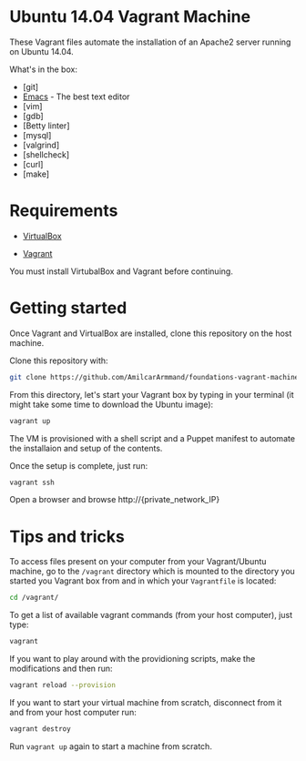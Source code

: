 # Ubuntu 14.04 Vagrant Machine

These Vagrant files automate the installation of an Apache2 server running on Ubuntu 14.04.

What's in the box:
* [git]
* [Emacs](https://www.gnu.org/software/emacs/) - The best text editor
* [vim]
* [gdb]
* [Betty linter]
* [mysql]
* [valgrind]
* [shellcheck]
* [curl]
* [make]

# Requirements

* [VirtualBox](https://www.virtualbox.org/wiki/Downloads)

* [Vagrant](https://www.vagrantup.com/downloads.html)

You must install VirtubalBox and Vagrant before continuing.

# Getting started

Once Vagrant and VirtualBox are installed, clone this repository on the host machine.

Clone this repository with:

```sh
git clone https://github.com/AmilcarArmmand/foundations-vagrant-machine/
```

From this directory, let's start your Vagrant box by typing in your terminal (it might take some time to download the Ubuntu image):

```sh
vagrant up
```

The VM is provisioned with a shell script and a Puppet manifest to automate the installaion and setup of the contents.


Once the setup is complete, just run:

```sh
vagrant ssh
```

Open a browser and browse http://{private_network_IP}

# Tips and tricks

To access files present on your computer from your Vagrant/Ubuntu machine, go to the `/vagrant` directory which is mounted to the directory you started you Vagrant box from and in which your `Vagrantfile` is located:

```sh
cd /vagrant/
```

To get a list of available vagrant commands (from your host computer), just type:

```sh
vagrant
```

If you want to play around with the providioning scripts, make the modifications and then run:

```sh
vagrant reload --provision
```

If you want to start your virtual machine from scratch, disconnect from it and from your host computer run:

```sh
vagrant destroy
```

Run `vagrant up` again to start a machine from scratch.
